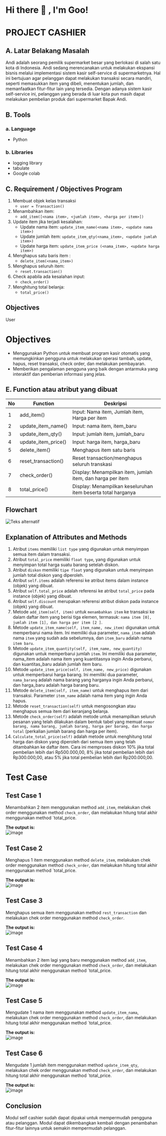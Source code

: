 # <summary><strong>Hi there :wave: , I'm Goo!</strong></summary>

# PROJECT CASHIER

## A. Latar Belakang Masalah
Andi adalah seorang pemilik supermarket besar yang berlokasi di salah satu kota di Indonesia. Andi sedang merencanakan untuk melakukan ekspansi bisnis melalui implementasi sistem kasir self-service di supermarketnya. Hal ini bertujuan agar pelanggan dapat melakukan transaksi secara mandiri, seperti memasukkan item yang dibeli, menentukan jumlah, dan memanfaatkan fitur-fitur lain yang tersedia. Dengan adanya sistem kasir self-service ini, pelanggan yang berada di luar kota pun masih dapat melakukan pembelian produk dari supermarket Bapak Andi.

## B. Tools
### a. Language
- Python
### b. Libraries
- logging library
- tabulate
- Google colab


## C. Requirement / Objectives Program
1. Membuat objek kelas transaksi
   - `user = Transaction()`
2. Menambahkan item:
   - `add_item([<nama item>, <jumlah item>, <harga per item>])`
3. Update item jika terjadi kesalahan:
   - Update nama item: `update_item_name(<nama item>, <update nama item>)`
   - Update jumlah item: `update_item_qty(<nama_item>, <update jumlah item>)`
   - Update harga item: `update_item_price (<nama_item>, <update harga item>)`
4. Menghapus satu baris item :
   - `delete_item(<nama_item>)`
5. Menghapus seluruh item:
   - `reset.transaction()`  
6. Check apabila ada kesalahan input:
   - `check_order()`
7. Menghitung total belanja:
   - `total_price()`


## Objectives
User
# Objectives
- Menggunakan Python untuk membuat program kasir otomatis yang memungkinkan pengguna untuk melakukan operasi tambah, update, hapus, reset transaksi, check order, dan melakukan pembayaran.
- Memberikan pengalaman pengguna yang baik dengan antarmuka yang interaktif dan pemberian informasi yang jelas.

## E. Function atau atribut yang dibuat

| No  | Function             | Deskripsi                             |
| --- | -------------------- | ------------------------------------- |
| 1   | add_item()           | Input: Nama item, Jumlah item, Harga per item |
| 2  | update_item_name()   | Input:  nama item, item_baru           |
| 3   | update_item_qty()    | Input:  jumlah item, jumlah_baru         |
| 4   | update_item_price()  | Input:  harga item, harga_baru          |
| 5   | delete_item()        | Menghapus item satu baris                     |
| 6   | reset_transaction()  | Reset transaction/menghapus seluruh transkasi                 |
| 7   | check_order()        | Display: Menampilkan item, jumlah item, dan harga per item |
| 8   | total_price()        | Display: Menampilkan keseluruhan item beserta total harganya |


## Flowchart

![Teks alternatif](img/Flowchart.png)



## Explanation of Attributes and Methods

1. Atribut `items` memiliki `list type` yang digunakan untuk menyimpan semua item dalam transaksi.
2. Atribut `total_price` memiliki `float type`, yang digunakan untuk menyimpan total harga suatu barang setelah diskon.
3. Atribut `diskon` memiliki `tipe float` yang digunakan untuk menyimpan jumlah total diskon yang diperoleh.
4. Atribut `self.items` adalah referensi ke atribut items dalam instance (objek) yang dibuat.
5. Atribut `self.total_price` adalah referensi ke atribut `total_price` pada instance (objek) yang dibuat.
6. Atribut `self.discount` merupakan referensi atribut diskon pada instance (objek) yang dibuat.
7. Metode `add_item(self, item)` untuk `menambahkan item` ke transaksi ke dalam daftar item yang berisi tiga elemen, termasuk: `nama item [0], jumlah item [1], dan harga per item [2 ]`.
8. Metode `update_item_name(self, item_name, new_item)` digunakan untuk memperbarui nama item. Ini memiliki dua parameter, `nama_item` adalah nama `item` yang sudah ada sebelumnya, dan `item_baru` adalah nama `item baru`.
9. Metode `update_item_quantity(self, item_name, new_quantity)` digunakan untuk memperbarui jumlah `item`. Ini memiliki dua parameter, nama_item adalah nama item yang kuantitasnya ingin Anda perbarui, dan kuantitas_baru adalah jumlah item baru.
10. Metode `update_item_price(self, item_name, new_price)` digunakan untuk memperbarui harga barang. Ini memiliki dua parameter, `nama_barang` adalah nama barang yang harganya ingin Anda perbarui, dan harga_baru adalah harga barang baru.
11. Metode `delete_item(self, item_name)` untuk menghapus item dari transaksi. Parameter `item_name` adalah nama item yang ingin Anda hapus.
12. Metode `reset_transaction(self)` untuk mengosongkan atau menghapus semua item dari keranjang belanja.
13. Metode `check_order(self)` adalah metode untuk menampilkan seluruh pesanan yang telah dilakukan dalam bentuk tabel yang memuat `nomor barang, nama barang, jumlah barang, harga per barang, dan harga total` (perkalian jumlah barang dan harga per item).
14. `Calculate_total_price(self)` adalah metode untuk menghitung total harga dan diskon yang diperoleh dari semua item yang telah ditambahkan ke daftar item. Cara ini memproses diskon 10% jika total pembelian lebih dari Rp500.000,00, 8% jika total pembelian lebih dari Rp300.000,00, atau 5% jika total pembelian lebih dari Rp200.000,00.



# Test Case
## Test Case 1
Menambahkan 2 item menggunakan method `add_item`, melakukan chek order menggunakan method `check_order`, dan melakukan hitung total akhir menggunakan method `total_price.

**The output is:**<br />
![image](https://github.com/nafidanurhidayati/Project_self_service_cashier/assets/144576202/19150638-e631-4347-bddc-c53fe4cb4bce)


## Test Case 2
Menghapus 1 item menggunakan method `delete_item`, melakukan chek order menggunakan method `check_order`, dan melakukan hitung total akhir menggunakan method `total_price.

**The output is:**<br />
![image](https://github.com/nafidanurhidayati/Project_self_service_cashier/assets/144576202/45cdc36f-3c05-4ec9-b1e7-2ffe56c64aad)


## Test Case 3
Menghapus semua item menggunakan method `rest_transaction` dan melakukan chek order menggunakan method `check_order`.

**The output is:**<br />
![image](https://github.com/nafidanurhidayati/Project_self_service_cashier/assets/144576202/174f6f40-d562-4a50-8afa-a953551c9e56)


## Test Case 4
Menambahkan 2 item lagi yang baru menggunakan method `add_item`, melakukan chek order menggunakan method `check_order`, dan melakukan hitung total akhir menggunakan method `total_price.

**The output is:**<br />
![image](https://github.com/nafidanurhidayati/Project_self_service_cashier/assets/144576202/7aa7b246-cd3c-49ab-9de2-77030f2f3c70)



## Test Case 5
Mengudate 1 nama item menggunakan method `update_item_nama`, melakukan chek order menggunakan method `check_order`, dan melakukan hitung total akhir menggunakan method `total_price.

**The output is:**<br />
![image](https://github.com/nafidanurhidayati/Project_self_service_cashier/assets/144576202/45639ec3-49c0-42f0-8654-da425689fab3)




## Test Case 6
Mengudate 1 jumlah item menggunakan method `update_item_qty`, melakukan chek order menggunakan method `check_order`, dan melakukan hitung total akhir menggunakan method `total_price.

**The output is:**<br />
![image](https://github.com/nafidanurhidayati/Project_self_service_cashier/assets/144576202/95e9f2e8-2abe-473e-8d43-cfd24f441799)


## Conclusion

<p>Modul self cashier sudah dapat dipakai untuk mempermudah pengguna atau pelanggan.  Modul dapat dikembangkan kembali dengan penambahan fitur-fitur lainnya untuk semakin mempermudah pelanggan.</p>

